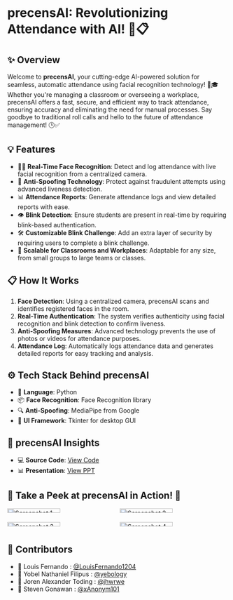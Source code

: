 # precensAI: Revolutionizing Attendance with AI! 🤖📋

## ✨ Overview
Welcome to **precensAI**, your cutting-edge AI-powered solution for seamless, automatic attendance using facial recognition technology! 🚀🎓 Whether you're managing a classroom or overseeing a workplace, precensAI offers a fast, secure, and efficient way to track attendance, ensuring accuracy and eliminating the need for manual processes. Say goodbye to traditional roll calls and hello to the future of attendance management! 🕒✅

## 💡 Features
- 🧑‍💻 **Real-Time Face Recognition**: Detect and log attendance with live facial recognition from a centralized camera.
- 🔐 **Anti-Spoofing Technology**: Protect against fraudulent attempts using advanced liveness detection.
- 📊 **Attendance Reports**: Generate attendance logs and view detailed reports with ease.
- 👁️ **Blink Detection**: Ensure students are present in real-time by requiring blink-based authentication.
- 🛠️ **Customizable Blink Challenge**: Add an extra layer of security by requiring users to complete a blink challenge.
- 💼 **Scalable for Classrooms and Workplaces**: Adaptable for any size, from small groups to large teams or classes.

## 📋 How It Works
1. **Face Detection**: Using a centralized camera, precensAI scans and identifies registered faces in the room.
2. **Real-Time Authentication**: The system verifies authenticity using facial recognition and blink detection to confirm liveness.
3. **Anti-Spoofing Measures**: Advanced technology prevents the use of photos or videos for attendance purposes.
4. **Attendance Log**: Automatically logs attendance data and generates detailed reports for easy tracking and analysis.

## ⚙️ Tech Stack Behind precensAI
- 🔧 **Language**: Python
- 📦 **Face Recognition**: Face Recognition library
- 🔍 **Anti-Spoofing**: MediaPipe from Google
- 🎨 **UI Framework**: Tkinter for desktop GUI

## 🚀 precensAI Insights
- 💻 **Source Code**: [View Code](https://github.com/LouisFernando1204/precensAI)
- 📊 **Presentation**: [View PPT](https://drive.google.com/file/d/1A3uw0_xFyUVWerzfD22JUXZK_Bz6_B-f/view?usp=sharing)

## 🌟 Take a Peek at precensAI in Action! 📸
<div style="display: grid; grid-template-columns: repeat(2, 1fr); gap: 10px;">
    <img src="https://drive.google.com/uc?id=1YvcH4eAPgqWCXQ8K_STBmT6mnVOChMVg" alt="Screenshot 1" style="width: 70%;"/>
    <img src="https://drive.google.com/uc?id=1lq8-oxm-VWPwPxY7T-i67GKQhcoaYHXw" alt="Screenshot 2" style="width: 70%;"/>
    <img src="https://drive.google.com/uc?id=1qqSr3zyK-98oU7FMmdAveJV2eBWl6iZN" alt="Screenshot 3" style="width: 70%;"/>
    <img src="https://drive.google.com/uc?id=1wtQBIwoL7wD67aLFBf-mHssILBA7K0nn" alt="Screenshot 4" style="width: 70%;"/>
</div>

## 🤝 Contributors
- 🧑 Louis Fernando : [@LouisFernando1204](https://github.com/LouisFernando1204)
- 🧑 Yobel Nathaniel Filipus : [@yebology](https://github.com/yebology)
- 🧑 Joren Alexander Toding : [@jhwrwe](https://github.com/jhwrwe)
- 🧑 Steven Gonawan : [@xAnonym101](https://github.com/xAnonym101)
